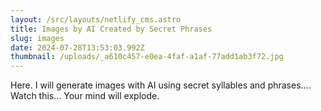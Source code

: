 ```yaml
---
layout: /src/layouts/netlify_cms.astro
title: Images by AI Created by Secret Phrases
slug: images
date: 2024-07-28T13:53:03.992Z
thumbnail: /uploads/_a610c457-e0ea-4faf-a1af-77add1ab3f72.jpg
---
```

Here. I will generate images with AI using secret syllables and phrases.... Watch this... Your mind will explode.